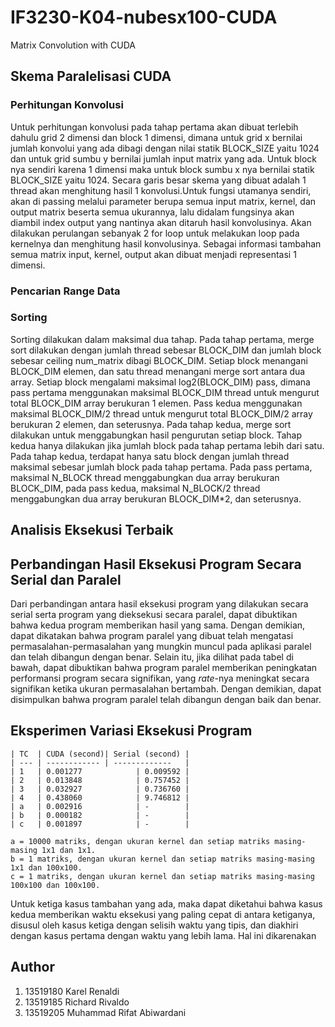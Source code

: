 # IF3230-K04-nubesx100-CUDA

Matrix Convolution with CUDA

## Skema Paralelisasi CUDA

### Perhitungan Konvolusi
Untuk perhitungan konvolusi pada tahap pertama akan dibuat terlebih dahulu grid 2 dimensi dan block 1 dimensi, dimana untuk grid x bernilai jumlah konvolui yang ada dibagi dengan nilai statik BLOCK_SIZE yaitu 1024 dan untuk grid sumbu y bernilai jumlah input matrix yang ada. Untuk block nya sendiri karena 1 dimensi maka untuk block sumbu x nya bernilai statik BLOCK_SIZE yaitu 1024. Secara garis besar skema yang dibuat adalah 1 thread akan menghitung hasil 1 konvolusi.Untuk fungsi utamanya sendiri, akan di passing melalui parameter berupa semua input matrix, kernel, dan output matrix beserta semua ukurannya, lalu didalam fungsinya akan diambil index output yang nantinya akan ditaruh hasil konvolusinya. Akan dilakukan perulangan sebanyak 2 for loop untuk melakukan loop pada kernelnya dan menghitung hasil konvolusinya. Sebagai informasi tambahan semua matrix input, kernel, output akan dibuat menjadi representasi 1 dimensi.

### Pencarian Range Data

### Sorting

Sorting dilakukan dalam maksimal dua tahap. Pada tahap pertama, merge sort dilakukan dengan jumlah thread sebesar BLOCK_DIM dan jumlah block sebesar ceiling num_matrix dibagi BLOCK_DIM. Setiap block menangani BLOCK_DIM elemen, dan satu thread menangani merge sort antara dua array. Setiap block mengalami maksimal log2(BLOCK_DIM) pass, dimana pass pertama menggunakan maksimal BLOCK_DIM thread untuk mengurut total BLOCK_DIM array berukuran 1 elemen. Pass kedua menggunakan maksimal BLOCK_DIM/2 thread untuk mengurut total BLOCK_DIM/2 array berukuran 2 elemen, dan seterusnya. Pada tahap kedua, merge sort dilakukan untuk menggabungkan hasil pengurutan setiap block. Tahap kedua hanya dilakukan jika jumlah block pada tahap pertama lebih dari satu. Pada tahap kedua, terdapat hanya satu block dengan jumlah thread maksimal sebesar jumlah block pada tahap pertama. Pada pass pertama, maksimal N_BLOCK thread menggabungkan dua array berukuran BLOCK_DIM, pada pass kedua, maksimal N_BLOCK/2 thread menggabungkan dua array berukuran BLOCK_DIM*2, dan seterusnya.

## Analisis Eksekusi Terbaik

## Perbandingan Hasil Eksekusi Program Secara Serial dan Paralel

Dari perbandingan antara hasil eksekusi program yang dilakukan secara serial serta program yang dieksekusi secara paralel, dapat dibuktikan bahwa kedua program memberikan hasil yang sama. Dengan demikian, dapat dikatakan bahwa program paralel yang dibuat telah mengatasi permasalahan-permasalahan yang mungkin muncul pada aplikasi paralel dan telah dibangun dengan benar. Selain itu, jika dilihat pada tabel di bawah, dapat dibuktikan bahwa program paralel memberikan peningkatan performansi program secara signifikan, yang _rate_-nya meningkat secara signifikan ketika ukuran permasalahan bertambah. Dengan demikian, dapat disimpulkan bahwa program paralel telah dibangun dengan baik dan benar.

## Eksperimen Variasi Eksekusi Program

```shell
| TC  | CUDA (second)| Serial (second) |
| --- | ------------ | -------------   |
| 1   | 0.001277            | 0.009592 |
| 2   | 0.013848            | 0.757452 |
| 3   | 0.032927            | 0.736760 |
| 4   | 0.438060            | 9.746812 |
| a   | 0.002916            | -        |
| b   | 0.000182            | -        |
| c   | 0.001897            | -        |

a = 10000 matriks, dengan ukuran kernel dan setiap matriks masing-masing 1x1 dan 1x1.
b = 1 matriks, dengan ukuran kernel dan setiap matriks masing-masing 1x1 dan 100x100.
c = 1 matriks, dengan ukuran kernel dan setiap matriks masing-masing 100x100 dan 100x100.
```

Untuk ketiga kasus tambahan yang ada, maka dapat diketahui bahwa kasus kedua memberikan waktu eksekusi yang paling cepat di antara ketiganya, disusul oleh kasus ketiga dengan selisih waktu yang tipis, dan diakhiri dengan kasus pertama dengan waktu yang lebih lama. Hal ini dikarenakan

## Author

1. 13519180 Karel Renaldi
2. 13519185 Richard Rivaldo
3. 13519205 Muhammad Rifat Abiwardani
